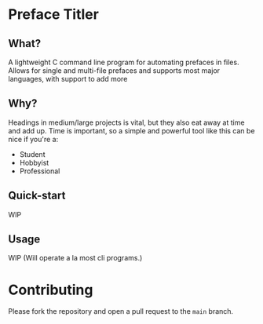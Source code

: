 # Preface Titler

## What?
A lightweight C command line program for automating prefaces in files. Allows for single and multi-file prefaces and supports most major languages, with support to add more

## Why?
Headings in medium/large projects is vital, but they also eat away at time and add up. Time is important, so a simple and powerful tool like this can be nice if you're a:
 - Student
 - Hobbyist
 - Professional

## Quick-start
WIP

## Usage
WIP
(Will operate a la most cli programs.)

# Contributing
Please fork the repository and open a pull request to the `main` branch.


